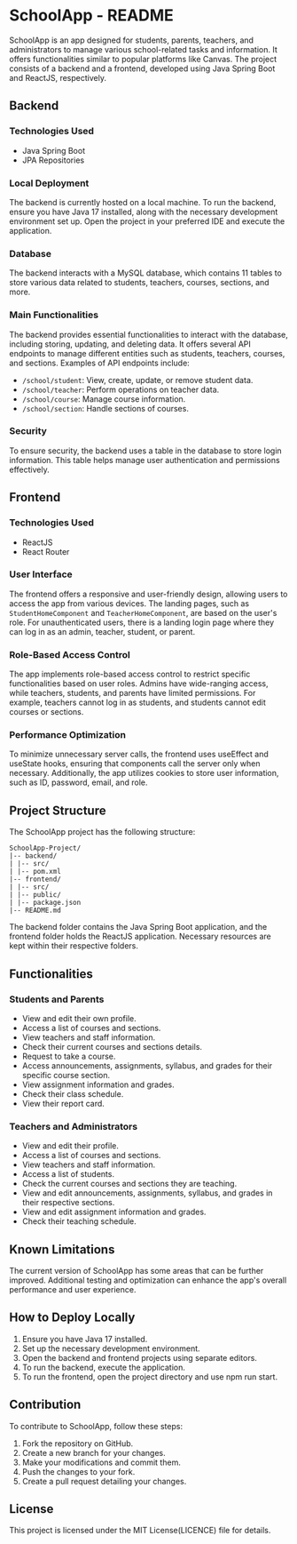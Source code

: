 # SchoolApp - README

SchoolApp is an app designed for students, parents, teachers, and administrators to manage various school-related tasks and information. It offers functionalities similar to popular platforms like Canvas. The project consists of a backend and a frontend, developed using Java Spring Boot and ReactJS, respectively.

## Backend

### Technologies Used
- Java Spring Boot
- JPA Repositories

### Local Deployment
The backend is currently hosted on a local machine. To run the backend, ensure you have Java 17 installed, along with the necessary development environment set up. Open the project in your preferred IDE and execute the application.

### Database
The backend interacts with a MySQL database, which contains 11 tables to store various data related to students, teachers, courses, sections, and more.

### Main Functionalities
The backend provides essential functionalities to interact with the database, including storing, updating, and deleting data. It offers several API endpoints to manage different entities such as students, teachers, courses, and sections. Examples of API endpoints include:
- `/school/student`: View, create, update, or remove student data.
- `/school/teacher`: Perform operations on teacher data.
- `/school/course`: Manage course information.
- `/school/section`: Handle sections of courses.

### Security
To ensure security, the backend uses a table in the database to store login information. This table helps manage user authentication and permissions effectively.

## Frontend

### Technologies Used
- ReactJS
- React Router

### User Interface
The frontend offers a responsive and user-friendly design, allowing users to access the app from various devices. The landing pages, such as `StudentHomeComponent` and `TeacherHomeComponent`, are based on the user's role. For unauthenticated users, there is a landing login page where they can log in as an admin, teacher, student, or parent.

### Role-Based Access Control
The app implements role-based access control to restrict specific functionalities based on user roles. Admins have wide-ranging access, while teachers, students, and parents have limited permissions. For example, teachers cannot log in as students, and students cannot edit courses or sections.

### Performance Optimization
To minimize unnecessary server calls, the frontend uses useEffect and useState hooks, ensuring that components call the server only when necessary. Additionally, the app utilizes cookies to store user information, such as ID, password, email, and role.

## Project Structure

The SchoolApp project has the following structure:
```
SchoolApp-Project/
|-- backend/
| |-- src/
| |-- pom.xml
|-- frontend/
| |-- src/
| |-- public/
| |-- package.json
|-- README.md
```

The backend folder contains the Java Spring Boot application, and the frontend folder holds the ReactJS application. Necessary resources are kept within their respective folders.

## Functionalities

### Students and Parents
- View and edit their own profile.
- Access a list of courses and sections.
- View teachers and staff information.
- Check their current courses and sections details.
- Request to take a course.
- Access announcements, assignments, syllabus, and grades for their specific course section.
- View assignment information and grades.
- Check their class schedule.
- View their report card.

### Teachers and Administrators
- View and edit their profile.
- Access a list of courses and sections.
- View teachers and staff information.
- Access a list of students.
- Check the current courses and sections they are teaching.
- View and edit announcements, assignments, syllabus, and grades in their respective sections.
- View and edit assignment information and grades.
- Check their teaching schedule.

## Known Limitations

The current version of SchoolApp has some areas that can be further improved. Additional testing and optimization can enhance the app's overall performance and user experience.

## How to Deploy Locally

1. Ensure you have Java 17 installed.
2. Set up the necessary development environment.
3. Open the backend and frontend projects using separate editors.
4. To run the backend, execute the application.
5. To run the frontend, open the project directory and use npm run start.

## Contribution

To contribute to SchoolApp, follow these steps:
1. Fork the repository on GitHub.
2. Create a new branch for your changes.
3. Make your modifications and commit them.
4. Push the changes to your fork.
5. Create a pull request detailing your changes.

## License

This project is licensed under the MIT License(LICENCE) file for details.
